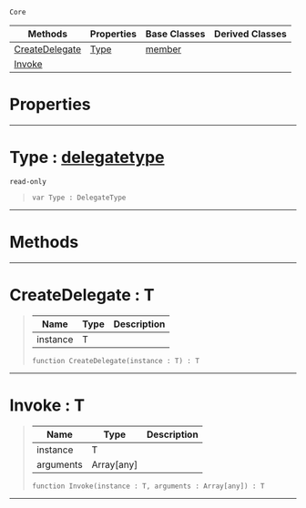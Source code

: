  `Core`

|Methods|Properties|Base Classes|Derived Classes|
|---|---|---|---|
|[ CreateDelegate](https://plasmaengine.github.io/PlasmaDocs/Plasma1/C++/code_reference/lightning_base_types/function.markdown#createdelegate-plasma-engi)|[ Type](https://plasmaengine.github.io/PlasmaDocs/Plasma1/C++/code_reference/lightning_base_types/function.markdown#type-plasma-engine-documen)|[member](https://plasmaengine.github.io/PlasmaDocs/Plasma1/C++/code_reference/lightning_base_types/member.markdown)| |
|[ Invoke](https://plasmaengine.github.io/PlasmaDocs/Plasma1/C++/code_reference/lightning_base_types/function.markdown#invoke-plasma-engine-docum)| | | |


 #  Properties


---  
 #  Type : [delegatetype](https://plasmaengine.github.io/PlasmaDocs/Plasma1/C++/code_reference/lightning_base_types/delegatetype.markdown)

 `read-only`

> 
> ``` lang=cpp, name=Lightning
> var Type : DelegateType


---  
 #  Methods


---  
 #  CreateDelegate : T

> 
> |Name|Type|Description|
> |---|---|---|
> |instance|T| |
> ``` lang=cpp, name=Lightning
> function CreateDelegate(instance : T) : T
> ``` 


---  
 #  Invoke : T

> 
> |Name|Type|Description|
> |---|---|---|
> |instance|T| |
> |arguments|Array[any]| |
> ``` lang=cpp, name=Lightning
> function Invoke(instance : T, arguments : Array[any]) : T
> ``` 


---  
 

 
